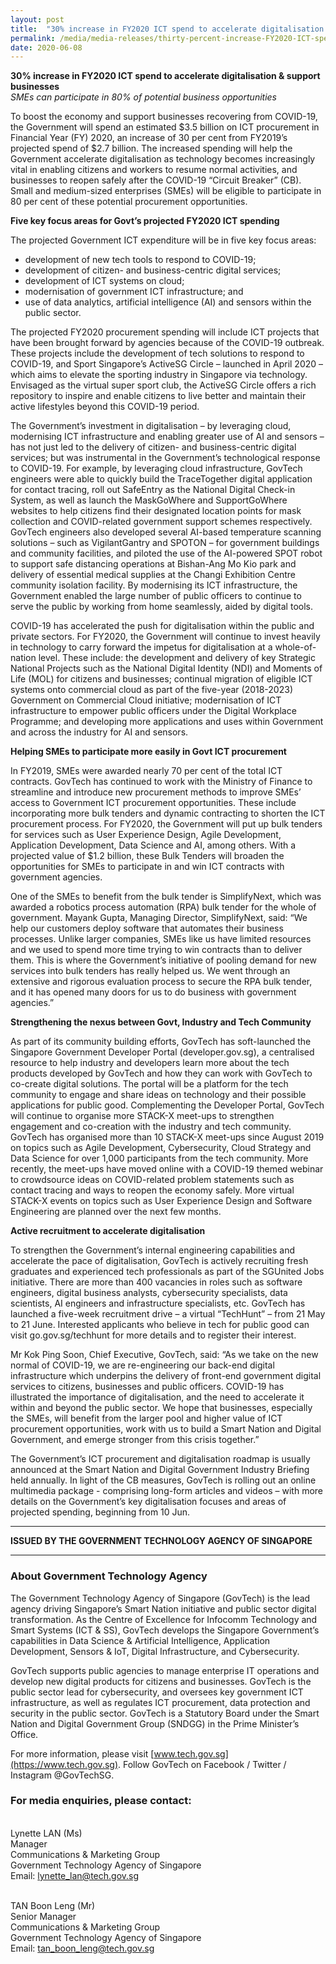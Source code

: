 ```yaml
---
layout: post
title:  "30% increase in FY2020 ICT spend to accelerate digitalisation & support businesses"
permalink: /media/media-releases/thirty-percent-increase-FY2020-ICT-spend-to-accelerate-digitalisation-and-support-businesses 
date: 2020-06-08
---
```


**30% increase in FY2020 ICT spend to accelerate digitalisation & support businesses**<br>
*SMEs can participate in 80% of potential business opportunities*

To boost the economy and support businesses recovering from COVID-19, the Government will spend an estimated $3.5 billion on ICT procurement in Financial Year (FY) 2020, an increase of 30 per cent from FY2019’s projected spend of $2.7 billion. The increased spending will help the Government accelerate digitalisation as technology becomes increasingly vital in enabling citizens and workers to resume normal activities, and businesses to reopen safely after the COVID-19 “Circuit Breaker” (CB). Small and medium-sized enterprises (SMEs) will be eligible to participate in 80 per cent of these potential procurement opportunities. 

**Five key focus areas for Govt’s projected FY2020 ICT spending**

The projected Government ICT expenditure will be in five key focus areas: 
* development of new tech tools to respond to COVID-19;<br>
* development of citizen- and business-centric digital services;<br> 
* development of ICT systems on cloud;<br>
* modernisation of government ICT infrastructure; and <br> 
* use of data analytics, artificial intelligence (AI) and sensors within the public sector. 

The projected FY2020 procurement spending will include ICT projects that have been brought forward by agencies because of the COVID-19 outbreak. These projects include the development of tech solutions to respond to COVID-19, and Sport Singapore’s ActiveSG Circle – launched in April 2020 – which aims to elevate the sporting industry in Singapore via technology. Envisaged as the virtual super sport club, the ActiveSG Circle offers a rich repository to inspire and enable citizens to live better and maintain their active lifestyles beyond this COVID-19 period. 

The Government’s investment in digitalisation – by leveraging cloud, modernising ICT infrastructure and enabling greater use of AI and sensors – has not just led to the delivery of citizen- and business-centric digital services; but was instrumental in the Government’s technological response to COVID-19. For example, by leveraging cloud infrastructure, GovTech engineers were able to quickly build the TraceTogether digital application for contact tracing, roll out SafeEntry as the National Digital Check-in System, as well as launch the MaskGoWhere and SupportGoWhere websites to help citizens find their designated location points for mask collection and COVID-related government support schemes respectively. GovTech engineers also developed several AI-based temperature scanning solutions – such as VigilantGantry and SPOTON – for government buildings and community facilities, and piloted the use of the AI-powered SPOT robot to support safe distancing operations at Bishan-Ang Mo Kio park and delivery of essential medical supplies at the Changi Exhibition Centre community isolation facility. By modernising its ICT infrastructure, the Government enabled the large number of public officers to continue to serve the public by working from home seamlessly, aided by digital tools. 

COVID-19 has accelerated the push for digitalisation within the public and private sectors. For FY2020, the Government will continue to invest heavily in technology to carry forward the impetus for digitalisation at a whole-of-nation level. These include: the development and delivery of key Strategic National Projects such as the National Digital Identity (NDI) and Moments of Life (MOL) for citizens and businesses; continual migration of eligible ICT systems onto commercial cloud as part of the five-year (2018-2023) Government on Commercial Cloud initiative; modernisation of ICT infrastructure to empower public officers under the Digital Workplace Programme; and developing more applications and uses within Government and across the industry for AI and sensors.  

**Helping SMEs to participate more easily in Govt ICT procurement**

In FY2019, SMEs were awarded nearly 70 per cent of the total ICT contracts. GovTech has continued to work with the Ministry of Finance to streamline and introduce new procurement methods to improve SMEs’ access to Government ICT procurement opportunities. These include incorporating more bulk tenders and dynamic contracting to shorten the ICT procurement process. For FY2020, the Government will put up bulk tenders for services such as User Experience Design, Agile Development, Application Development, Data Science and AI, among others. With a projected value of $1.2 billion, these Bulk Tenders will broaden the opportunities for SMEs to participate in and win ICT contracts with government agencies.

One of the SMEs to benefit from the bulk tender is SimplifyNext, which was awarded a robotics process automation (RPA) bulk tender for the whole of government. Mayank Gupta, Managing Director, SimplifyNext, said: “We help our customers deploy software that automates their business processes. Unlike larger companies, SMEs like us have limited resources and we used to spend more time trying to win contracts than to deliver them. This is where the Government’s initiative of pooling demand for new services into bulk tenders has really helped us. We went through an extensive and rigorous evaluation process to secure the RPA bulk tender, and it has opened many doors for us to do business with government agencies.”

**Strengthening the nexus between Govt, Industry and Tech Community**

As part of its community building efforts, GovTech has soft-launched the Singapore Government Developer Portal (developer.gov.sg), a centralised resource to help industry and developers learn more about the tech products developed by GovTech and how they can work with GovTech to co-create digital solutions. The portal will be a platform for the tech community to engage and share ideas on technology and their possible applications for public good. Complementing the Developer Portal, GovTech will continue to organise more STACK-X meet-ups to strengthen engagement and co-creation with the industry and tech community. GovTech has organised more than 10 STACK-X meet-ups since August 2019 on topics such as Agile Development, Cybersecurity, Cloud Strategy and Data Science for over 1,000 participants from the tech community. More recently, the meet-ups have moved online with a COVID-19 themed webinar to crowdsource ideas on COVID-related problem statements such as contact tracing and ways to reopen the economy safely. More virtual STACK-X events on topics such as User Experience Design and Software Engineering are planned over the next few months. 

**Active recruitment to accelerate digitalisation**

To strengthen the Government’s internal engineering capabilities and accelerate the pace of digitalisation, GovTech is actively recruiting fresh graduates and experienced tech professionals as part of the SGUnited Jobs initiative. There are more than 400 vacancies in roles such as software engineers, digital business analysts, cybersecurity specialists, data scientists, AI engineers and infrastructure specialists, etc. GovTech has launched a five-week recruitment drive – a virtual “TechHunt” – from 21 May to 21 June. Interested applicants who believe in tech for public good can visit go.gov.sg/techhunt for more details and to register their interest.

Mr Kok Ping Soon, Chief Executive, GovTech, said: “As we take on the new normal of COVID-19, we are re-engineering our back-end digital infrastructure which underpins the delivery of front-end government digital services to citizens, businesses and public officers. COVID-19 has illustrated the importance of digitalisation, and the need to accelerate it within and beyond the public sector. We hope that businesses, especially the SMEs, will benefit from the larger pool and higher value of ICT procurement opportunities, work with us to build a Smart Nation and Digital Government, and emerge stronger from this crisis together.”

The Government’s ICT procurement and digitalisation roadmap is usually announced at the Smart Nation and Digital Government Industry Briefing held annually. In light of the CB measures, GovTech is rolling out an online multimedia package - comprising long-form articles and videos – with more details on the Government’s key digitalisation focuses and areas of projected spending, beginning from 10 Jun.

---

**ISSUED BY THE GOVERNMENT TECHNOLOGY AGENCY OF SINGAPORE**

---

### **About Government Technology Agency**
The Government Technology Agency of Singapore (GovTech) is the lead agency driving Singapore’s Smart Nation initiative and public sector digital transformation. As the Centre of Excellence for Infocomm Technology and Smart Systems (ICT & SS), GovTech develops the Singapore Government’s capabilities in Data Science & Artificial Intelligence, Application Development, Sensors & IoT, Digital Infrastructure, and Cybersecurity. 
 
GovTech supports public agencies to manage enterprise IT operations and develop new digital products for citizens and businesses. GovTech is the public sector lead for cybersecurity, and oversees key government ICT infrastructure, as well as regulates ICT procurement, data protection and security in the public sector. GovTech is a Statutory Board under the Smart Nation and Digital Government Group (SNDGG) in the Prime Minister’s Office. 

For more information, please visit [www.tech.gov.sg](https://www.tech.gov.sg). Follow GovTech on Facebook / Twitter / Instagram @GovTechSG.


### **For media enquiries, please contact:**
<br>Lynette LAN (Ms)
<br>Manager
<br>Communications & Marketing Group
<br>Government Technology Agency of Singapore
<br>Email: <lynette_lan@tech.gov.sg>

<br>TAN Boon Leng (Mr)
<br>Senior Manager
<br>Communications & Marketing Group
<br>Government Technology Agency of Singapore
<br>Email: <tan_boon_leng@tech.gov.sg>
